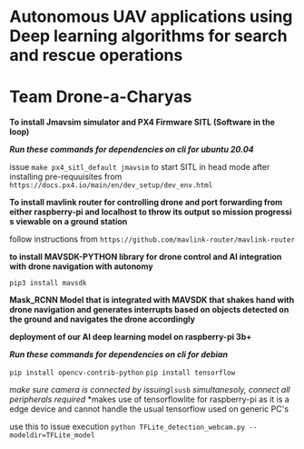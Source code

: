 # Autonomous UAV applications using Deep learning algorithms for search and rescue operations
# Team Drone-a-Charyas 


__To install Jmavsim simulator and PX4 Firmware SITL (Software in the loop)__

***Run these commands for dependencies on cli for ubuntu 20.04***


issue `make px4_sitl_default jmavsim`  to start SITL in head mode after installing pre-requuisites from `https://docs.px4.io/main/en/dev_setup/dev_env.html`

__To install mavlink router for controlling drone and port forwarding from either raspberry-pi and localhost to throw its output so mission progressi s viewable on a ground station__

follow instructions from `https://github.com/mavlink-router/mavlink-router`


__to install MAVSDK-PYTHON library for drone control and AI integration with drone navigation with autonomy__


`pip3 install mavsdk`



__Mask_RCNN Model that is integrated with MAVSDK that shakes hand with drone navigation and generates interrupts based on objects detected on the ground and navigates the drone accordingly__










__deployment of our AI deep learning model on raspberry-pi 3b+__

***Run these commands for dependencies on cli for debian***

`pip install opencv-contrib-python`
`pip install tensorflow`


*make sure camera is connected by issuing*`lsusb` *simultanesoly,*
*connect all peripherals required*
*makes use of tensorflowlite for raspberry-pi as it is a edge device and cannot handle the usual tensorflow used on  generic PC's

use this to issue execution `python TFLite_detection_webcam.py --modeldir=TFLite_model`






